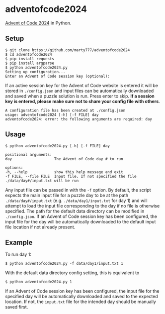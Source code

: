 # adventofcode2024
[Advent of Code 2024](https://adventofcode.com/2024) in Python.

## Setup

```console
$ git clone https://github.com/marty777/adventofcode2024
$ cd adventofcode2024
$ pip install requests
$ pip install argparse
$ python adventofcode2024.py
Setting up configuration...
Enter an Advent of Code session key (optional):
```

If an active session key for the Advent of Code website is entered it will be stored in `./config.json` and input files can be automatically downloaded and saved when a puzzle solution is run. Press enter to skip. **If a session key is entered, please make sure not to share your config file with others**.

```console
A configuration file has been created at ./config.json
usage: adventofcode2024 [-h] [-f FILE] day
adventofcode2024: error: the following arguments are required: day
```

## Usage

```console
$ python adventofcode2024.py [-h] [-f FILE] day

positional arguments:
day                   The Advent of Code day # to run

options:
-h, --help            show this help message and exit
-f FILE, --file FILE  Input file. If not specified the file ./data/day#/input.txt will be run
```

Any input file can be passed in with the `-f` option. By default, the script expects the main input file for a puzzle day to be at the path `./data/day#/input.txt` (e.g. `./data/day1/input.txt` for day 1) and will attempt to load the input file corresponding to the day if no file is otherwise specified. The path for the default data directory can be modified in `./config.json`. If an Advent of Code session key has been configured, the input file for the day will be automatically downloaded to the default input file location if not already present.

## Example

To run day 1:

```console
$ python adventofcode2024.py -f data/day1/input.txt 1 
```

With the default data directory config setting, this is equivalent to

```console
$ python adventofcode2024.py 1
```

If an Advent of Code session key has been configured, the input file for the specified day will be automatically downloaded and saved to the expected location. If not, the `input.txt` file for the intended day should be manually saved first.
